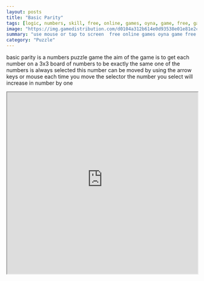```yaml
---
layout: posts
title: "Basic Parity"
tags: [logic, numbers, skill, free, online, games, oyna, game, free, games, play, play, games]
image: "https://img.gamedistribution.com/d0104a312b614e0d93538e01e81e2cd6.jpg"
summary: "use mouse or tap to screen  free online games oyna game free games play play games"
category: "Puzzle"
---
```


basic parity is a numbers puzzle game the aim of the game is to get each number on a 3x3 board of numbers to be exactly the same one of the numbers is always selected this number can be moved by using the arrow keys or mouse each time you move the selector the number you select will increase in number by one

<iframe width="100%" height="480px;" src="https://html5.gamedistribution.com/d0104a312b614e0d93538e01e81e2cd6/"></iframe>
